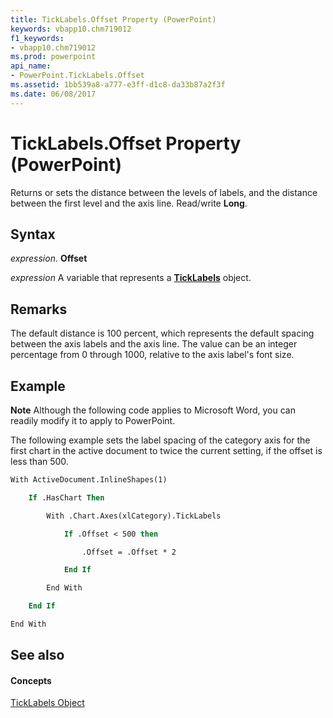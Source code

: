 ```yaml
---
title: TickLabels.Offset Property (PowerPoint)
keywords: vbapp10.chm719012
f1_keywords:
- vbapp10.chm719012
ms.prod: powerpoint
api_name:
- PowerPoint.TickLabels.Offset
ms.assetid: 1bb539a8-a777-e3ff-d1c8-da33b87a2f3f
ms.date: 06/08/2017
---
```



# TickLabels.Offset Property (PowerPoint)

Returns or sets the distance between the levels of labels, and the distance between the first level and the axis line. Read/write **Long**.


## Syntax

 _expression_. **Offset**

 _expression_ A variable that represents a **[TickLabels](ticklabels-object-powerpoint.md)** object.


## Remarks

 The default distance is 100 percent, which represents the default spacing between the axis labels and the axis line. The value can be an integer percentage from 0 through 1000, relative to the axis label's font size.


## Example




 **Note**  Although the following code applies to Microsoft Word, you can readily modify it to apply to PowerPoint.

The following example sets the label spacing of the category axis for the first chart in the active document to twice the current setting, if the offset is less than 500.




```vb
With ActiveDocument.InlineShapes(1)

    If .HasChart Then

        With .Chart.Axes(xlCategory).TickLabels

            If .Offset < 500 then

                .Offset = .Offset * 2

            End If

        End With

    End If

End With
```


## See also


#### Concepts


[TickLabels Object](ticklabels-object-powerpoint.md)

